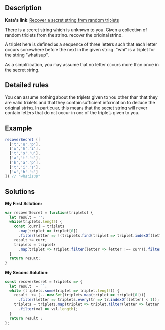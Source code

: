 ## Description

**Kata's link**: [Recover a secret string from random triplets](https://www.codewars.com/kata/53f40dff5f9d31b813000774/javascript)

There is a secret string which is unknown to you. Given a collection of random triplets from the string, recover the original string.

A triplet here is defined as a sequence of three letters such that each letter occurs somewhere before the next in the given string. "whi" is a triplet for the string "whatisup".

As a simplification, you may assume that no letter occurs more than once in the secret string.


## Detailed rules

You can assume nothing about the triplets given to you other than that they are valid triplets and that they contain sufficient information to deduce the original string. In particular, this means that the secret string will never contain letters that do not occur in one of the triplets given to you.


## Example

```js
recoverSecret ([
  ['t','u','p'],
  ['w','h','i'],
  ['t','s','u'],
  ['a','t','s'],
  ['h','a','p'],
  ['t','i','s'],
  ['w','h','s']
]) // "whatisup"
```

## Solutions

**My First Solution:**


```js
var recoverSecret = function(triplets) {
  let result = '';
  while(triplets.length) {
    const [curr] = triplets
      .map(triplet => triplet[0])
      .filter(letter => !(triplets.find(triplet => triplet.indexOf(letter) > 0)));
    result += curr;
    triplets = triplets
      .map(triplet => triplet.filter(letter => letter !== curr)).filter(t => t.length);
  }
  return result;
}
```

**My Second Solution:**

```js
const recoverSecret = triplets => {
  let result  = ``;
  while (triplets.some(triplet => triplet.length)) {
    result  += [...new Set(triplets.map(triplet => triplet[0]))]
      .filter(letter => triplets.every(tr => tr.indexOf(letter) < 1));
    triplets = triplets.map(triplet => triplet.filter(letter => letter !== result.slice(-1)))
      .filter(val => val.length);
  }
  return result ;
};
```


